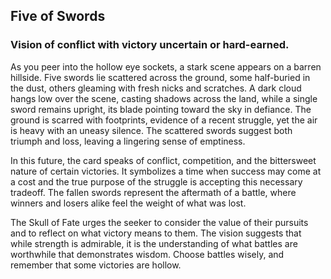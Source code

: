 ## ﻿Five of Swords  
### Vision of conflict with victory uncertain or hard-earned.

As you peer into the hollow eye sockets, a stark scene appears on a barren hillside. Five swords lie scattered across the ground, some half-buried in the dust, others gleaming with fresh nicks and scratches. A dark cloud hangs low over the scene, casting shadows across the land, while a single sword remains upright, its blade pointing toward the sky in defiance. The ground is scarred with footprints, evidence of a recent struggle, yet the air is heavy with an uneasy silence. The scattered swords suggest both triumph and loss, leaving a lingering sense of emptiness.

In this future, the card speaks of conflict, competition, and the bittersweet nature of certain victories. It symbolizes a time when success may come at a cost and the true purpose of the struggle is accepting this necessary tradeoff. The fallen swords represent the aftermath of a battle, where winners and losers alike feel the weight of what was lost.

The Skull of Fate urges the seeker to consider the value of their pursuits and to reflect on what victory means to them. The vision suggests that while strength is admirable, it is the understanding of what battles are worthwhile that demonstrates wisdom. Choose battles wisely, and remember that some victories are hollow.
